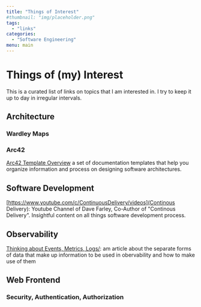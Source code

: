 ```yaml
---
title: "Things of Interest"
#thumbnail: "img/placeholder.png"
tags:
  - "links"
categories:
  - "Software Engineering"
menu: main
---
```


# Things of (my) Interest

This is a curated list of links on topics that I am interested in. I try to keep it up to day in irregular intervals.

## Architecture

### Wardley Maps

### Arc42

[Arc42 Template Overview](https://arc42.org/overview/) a set of documentation templates that help you organize information and process on designing software architectures.

## Software Development

[https://www.youtube.com/c/ContinuousDelivery/videos](Continous Delivery):  Youtube Channel of Dave Farley, Co-Author of "Continous Delivery". Insightful content on all things software development process.

## Observability

[Thinking about Events, Metrics, Logs/](https://docs.honeycomb.io/learning-about-observability/events-metrics-logs/): am article about the separate forms of data that make up information to be used in obervability and how to make use of them


## Web Frontend

### Security, Authentication, Authorization




